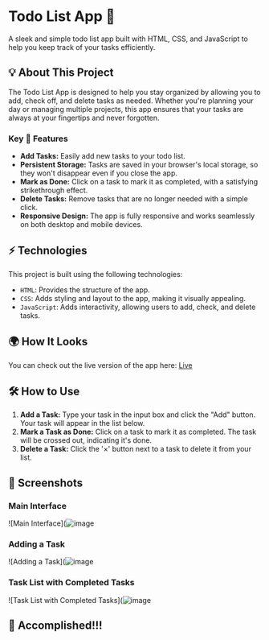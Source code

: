 # Todo List App 📜

A sleek and simple todo list app built with HTML, CSS, and JavaScript to help you keep track of your tasks efficiently.

## 💡 About This Project

The Todo List App is designed to help you stay organized by allowing you to add, check off, and delete tasks as needed. Whether you're planning your day or managing multiple projects, this app ensures that your tasks are always at your fingertips and never forgotten.

### Key 🔑 Features

- **Add Tasks:** Easily add new tasks to your todo list.
- **Persistent Storage:** Tasks are saved in your browser's local storage, so they won't disappear even if you close the app.
- **Mark as Done:** Click on a task to mark it as completed, with a satisfying strikethrough effect.
- **Delete Tasks:** Remove tasks that are no longer needed with a simple click.
- **Responsive Design:** The app is fully responsive and works seamlessly on both desktop and mobile devices.

## ⚡ Technologies

This project is built using the following technologies:

- `HTML`: Provides the structure of the app.
- `CSS`: Adds styling and layout to the app, making it visually appealing.
- `JavaScript`: Adds interactivity, allowing users to add, check, and delete tasks.

## 🌍 How It Looks

You can check out the live version of the app here: [Live](https://lakharam.github.io/todo-list/)

## 🛠️ How to Use

1. **Add a Task:** Type your task in the input box and click the "Add" button. Your task will appear in the list below.
2. **Mark a Task as Done:** Click on a task to mark it as completed. The task will be crossed out, indicating it's done.
3. **Delete a Task:** Click the '×' button next to a task to delete it from your list.

## 📸 Screenshots

### Main Interface

![Main Interface](![image](https://github.com/user-attachments/assets/bb6fddfb-acd4-4624-9642-38c9dddbaca9)

### Adding a Task

![Adding a Task](![image](https://github.com/user-attachments/assets/a857c5f5-32bd-45ee-a8f4-a06771d50288)


### Task List with Completed Tasks

![Task List with Completed Tasks](![image](https://github.com/user-attachments/assets/fdb46148-2441-4350-9b3c-621affecaa31)


## 🚀 Accomplished!!!

